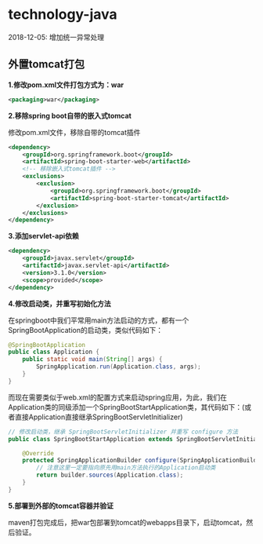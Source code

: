 # technology-java


2018-12-05: 增加统一异常处理<br/> 

## 外置tomcat打包
**1.修改pom.xml文件打包方式为：war**

```xml
<packaging>war</packaging>
```

**2.移除spring boot自带的嵌入式tomcat**

修改pom.xml文件，移除自带的tomcat插件

```xml
<dependency>
	<groupId>org.springframework.boot</groupId>
    <artifactId>spring-boot-starter-web</artifactId>
    <!-- 移除嵌入式tomcat插件 -->
    <exclusions>
        <exclusion>
        	<groupId>org.springframework.boot</groupId>
            <artifactId>spring-boot-starter-tomcat</artifactId>
        </exclusion>
    </exclusions>
</dependency>
```

**3.添加servlet-api依赖**

```xml
<dependency>
	<groupId>javax.servlet</groupId>
    <artifactId>javax.servlet-api</artifactId>
    <version>3.1.0</version>
    <scope>provided</scope>
</dependency>
```

**4.修改启动类，并重写初始化方法**

在springboot中我们平常用main方法启动的方式，都有一个SpringBootApplication的启动类，类似代码如下：

```java
@SpringBootApplication
public class Application {
    public static void main(String[] args) {
        SpringApplication.run(Application.class, args);
    }
}
```

而现在需要类似于web.xml的配置方式来启动spring应用，为此，我们在Application类的同级添加一个SpringBootStartApplication类，其代码如下：(或者直接Application直接继承SpringBootServletInitializer)

```java
// 修改启动类，继承 SpringBootServletInitializer 并重写 configure 方法
public class SpringBootStartApplication extends SpringBootServletInitializer {

    @Override
    protected SpringApplicationBuilder configure(SpringApplicationBuilder builder) {
        // 注意这里一定要指向原先用main方法执行的Application启动类
        return builder.sources(Application.class);
    }
}
```

**5.部署到外部的tomcat容器并验证**

maven打包完成后，把war包部署到tomcat的webapps目录下，启动tomcat，然后验证。































